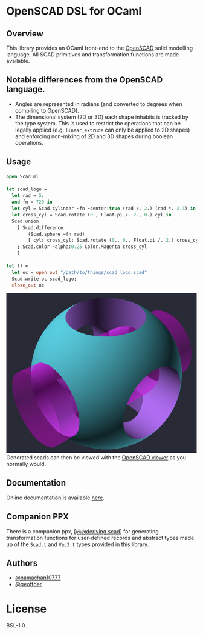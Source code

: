 # OpenSCAD DSL for OCaml

## Overview
This library provides an OCaml front-end to the
[OpenSCAD](https://openscad.org/) solid modelling language. All SCAD primitives
and transformation functions are made available.

## Notable differences from the OpenSCAD language.
- Angles are represented in radians (and converted to degrees when compiling to
  OpenSCAD).
- The dimensional system (2D or 3D) each shape inhabits is tracked by the type
  system. This is used to restrict the operations that can be legally applied
  (e.g. `linear_extrude` can only be applied to 2D shapes) and enforcing
  non-mixing of 2D and 3D shapes during boolean operations.

## Usage
``` ocaml
open Scad_ml

let scad_logo =
  let rad = 5.
  and fn = 720 in
  let cyl = Scad.cylinder ~fn ~center:true (rad /. 2.) (rad *. 2.3) in
  let cross_cyl = Scad.rotate (0., Float.pi /. 2., 0.) cyl in
  Scad.union
    [ Scad.difference
        (Scad.sphere ~fn rad)
        [ cyl; cross_cyl; Scad.rotate (0., 0., Float.pi /. 2.) cross_cyl ]
    ; Scad.color ~alpha:0.25 Color.Magenta cross_cyl
    ]

let () =
  let oc = open_out "/path/to/things/scad_logo.scad"
  Scad.write oc scad_logo;
  close_out oc
```
![OpenSCAD logo](images/scad_logo.png)
Generated scads can then be viewed with the [OpenSCAD
viewer](https://openscad.org/downloads.html) as you normally would.

## Documentation
Online documentation is available
[here](https://namachan10777.github.io/scad-ml/scad_ml/Scad_ml/index.html).

## Companion PPX
There is a companion ppx, [\[@@deriving
scad\]](https://github.com/geoffder/ppx_deriving_scad) for generating
transformation functions for user-defined records and abstract types made up of
the `Scad.t` and `Vec3.t` types provided in this library.

## Authors

* [@namachan10777](https://github.com/namachan10777)
* [@geoffder](https://github.com/geoffder)

# License
BSL-1.0
